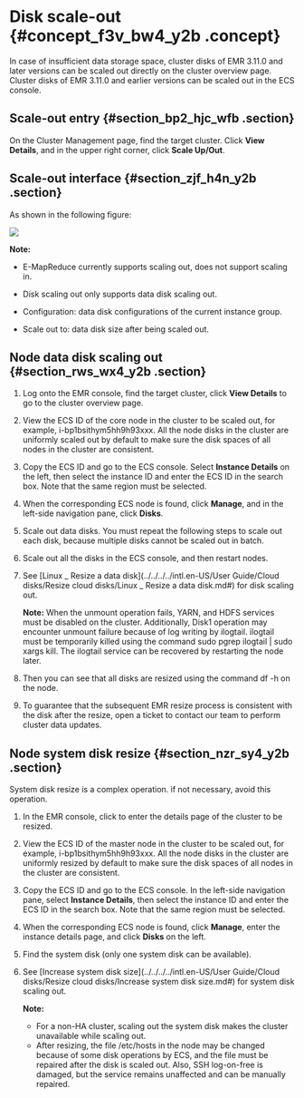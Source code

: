 # Disk scale-out {#concept_f3v_bw4_y2b .concept}

In case of insufficient data storage space, cluster disks of EMR 3.11.0 and later versions can be scaled out directly on the cluster overview page. Cluster disks of EMR 3.11.0 and earlier versions can be scaled out in the ECS console.

## Scale-out entry {#section_bp2_hjc_wfb .section}

On the Cluster Management page, find the target cluster. Click **View Details**, and in the upper right corner, click **Scale Up/Out**.

## Scale-out interface {#section_zjf_h4n_y2b .section}

As shown in the following figure:

![](http://static-aliyun-doc.oss-cn-hangzhou.aliyuncs.com/assets/img/17864/154293909332531_en-US.png)

**Note:** 

-   E-MapReduce currently supports scaling out, does not support scaling in.
-   Disk scaling out only supports data disk scaling out.

-   Configuration: data disk configurations of the current instance group.
-   Scale out to: data disk size after being scaled out.

## Node data disk scaling out {#section_rws_wx4_y2b .section}

1.  Log onto the EMR console, find the target cluster, click **View Details** to go to the cluster overview page.
2.  View the ECS ID of the core node in the cluster to be scaled out, for example, i-bp1bsithym5hh9h93xxx. All the node disks in the cluster are uniformly scaled out by default to make sure the disk spaces of all nodes in the cluster are consistent.
3.  Copy the ECS ID and go to the ECS console. Select **Instance Details** on the left, then select the instance ID and enter the ECS ID in the search box. Note that the same region must be selected.
4.  When the corresponding ECS node is found, click **Manage**, and in the left-side navigation pane, click **Disks**.
5.  Scale out data disks. You must repeat the following steps to scale out each disk, because multiple disks cannot be scaled out in batch.
6.  Scale out all the disks in the ECS console, and then restart nodes.
7.  See [Linux \_ Resize a data disk](../../../../intl.en-US/User Guide/Cloud disks/Resize cloud disks/Linux _ Resize a data disk.md#) for disk scaling out.

    **Note:** When the unmount operation fails, YARN, and HDFS services must be disabled on the cluster. Additionally, Disk1 operation may encounter unmount failure because of log writing by ilogtail. ilogtail must be temporarily killed using the command sudo pgrep ilogtail | sudo xargs kill. The ilogtail service can be recovered by restarting the node later.

8.  Then you can see that all disks are resized using the command df -h on the node.
9.  To guarantee that the subsequent EMR resize process is consistent with the disk after the resize, open a ticket to contact our team to perform cluster data updates.

## Node system disk resize {#section_nzr_sy4_y2b .section}

System disk resize is a complex operation. if not necessary, avoid this operation.

1.  In the EMR console, click to enter the details page of the cluster to be resized.
2.  View the ECS ID of the master node in the cluster to be scaled out, for example, i-bp1bsithym5hh9h93xxx. All the node disks in the cluster are uniformly resized by default to make sure the disk spaces of all nodes in the cluster are consistent.
3.  Copy the ECS ID and go to the ECS console. In the left-side navigation pane, select **Instance Details**, then select the instance ID and enter the ECS ID in the search box. Note that the same region must be selected.
4.  When the corresponding ECS node is found, click **Manage**, enter the instance details page, and click **Disks** on the left.
5.  Find the system disk \(only one system disk can be available\).
6.  See [Increase system disk size](../../../../intl.en-US/User Guide/Cloud disks/Resize cloud disks/Increase system disk size.md#) for system disk scaling out.

    **Note:** 

    -   For a non-HA cluster, scaling out the system disk makes the cluster unavailable while scaling out.
    -   After resizing, the file /etc/hosts in the node may be changed because of some disk operations by ECS, and the file must be repaired after the disk is scaled out. Also, SSH log-on-free is damaged, but the service remains unaffected and can be manually repaired.

